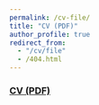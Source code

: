 ```yaml
---
permalink: /cv-file/
title: "CV (PDF)"
author_profile: true
redirect_from: 
  - "/cv/file"
  - /404.html
---
```

### [CV (PDF)](https://app.box.com/s/ms7hwi9usrps9rqbp5r04vhh3ptvgm3h)
